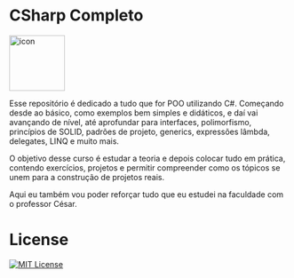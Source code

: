 # CSharp Completo

<div style="display: flex; align-items: flex-start;"><img src="https://techstack-generator.vercel.app/csharp-icon.svg" alt="icon" width="100" height="100" /></div>

 Esse repositório é dedicado a tudo que for POO utilizando C#. Começando desde ao básico, como exemplos bem simples e didáticos, e daí vai avançando de nível, até aprofundar para interfaces, polimorfismo, princípios de SOLID, padrões de projeto, generics, expressões lâmbda, delegates, LINQ e muito mais.

 O objetivo desse curso é estudar a teoria e depois colocar tudo em prática, contendo exercícios, projetos e permitir compreender como os tópicos se unem para a construção de projetos reais.

 Aqui eu também vou poder reforçar tudo que eu estudei na faculdade com o professor César.

 # License

 [![MIT License](https://img.shields.io/badge/License-MIT-green.svg)](./LICENSE)
 
